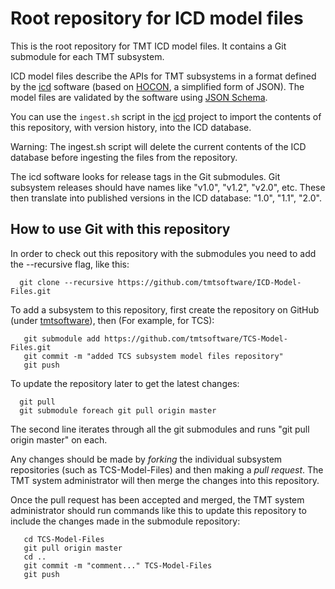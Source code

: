 Root repository for ICD model files
===================================

This is the root repository for TMT ICD model files. It contains a Git submodule for each TMT subsystem.

ICD model files describe the APIs for TMT subsystems in a format defined by the [icd](https://github.com/tmtsoftware/icd)
software (based on [HOCON](https://github.com/typesafehub/config/blob/master/HOCON.md), a simplified form of JSON).
The model files are validated by the software using [JSON Schema](http://json-schema.org/).

You can use the `ingest.sh` script in the [icd](https://github.com/tmtsoftware/icd) project to import the contents of
this repository, with version history, into the ICD database.

Warning: The ingest.sh script will delete the current contents of the ICD database before
ingesting the files from the repository.

The icd software looks for release tags in the Git submodules.
Git subsystem releases should have names like "v1.0", "v1.2", "v2.0", etc.
These then translate into published versions in the ICD database: "1.0", "1.1", "2.0".


How to use Git with this repository
-----------------------------------

In order to check out this repository with the submodules you need to add the --recursive flag, like this:

```
  git clone --recursive https://github.com/tmtsoftware/ICD-Model-Files.git
```

To add a subsystem to this repository, first create the repository on GitHub
(under [tmtsoftware](https://github.com/tmtsoftware)), then (For example, for TCS):

```
   git submodule add https://github.com/tmtsoftware/TCS-Model-Files.git
   git commit -m "added TCS subsystem model files repository"
   git push
```

To update the repository later to get the latest changes:
```
  git pull
  git submodule foreach git pull origin master
```

The second line iterates through all the git submodules and runs "git pull origin master" on each.

Any changes should be made by *forking* the individual subsystem repositories (such as TCS-Model-Files)
and then making a *pull request*.
The TMT system administrator will then merge the changes into this repository.

Once the pull request has been accepted and merged, the TMT system administrator should run commands like this to update
this repository to include the changes made in the submodule repository:

```
   cd TCS-Model-Files
   git pull origin master
   cd ..
   git commit -m "comment..." TCS-Model-Files
   git push
```
